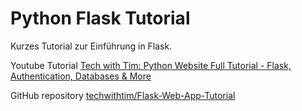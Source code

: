 # Python Flask Tutorial

Kurzes Tutorial zur Einführung in Flask.

Youtube Tutorial [Tech with Tim: Python Website Full Tutorial - Flask, Authentication, Databases & More](https://www.youtube.com/watch?v=dam0GPOAvVI)

GitHub repository [techwithtim/Flask-Web-App-Tutorial](https://github.com/techwithtim/Flask-Web-App-Tutorial)
